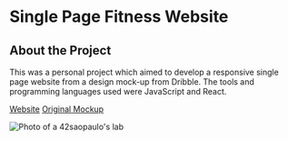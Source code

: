 # Single Page Fitness Website

## About the Project

<p>This was a personal project which aimed to develop a responsive single 
page website from a design mock-up from Dribble. The tools 
and programming languages used were JavaScript and React.</p>

<a href="https://fitness-react-website.netlify.app/">Website</a>
<a href="https://dribbble.com/shots/15272437-Fitness-Landing-Page">Original Mockup</a>
	
	
![Photo of a 42saopaulo's lab](https://i.ibb.co/PmN7Qgv/downs.png)
